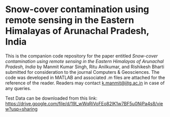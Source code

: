 # Snow-cover contamination using remote sensing in the Eastern Himalayas of Arunachal Pradesh, India
This is the companion code repository for the paper entitled *_Snow-cover contamination using remote sensing in the Eastern Himalayas of Arunachal Pradesh, India_* by
Manmit Kumar Singh, Ritu Anilkumar, and Rishikesh Bharti submitted for consideration to the journal Computers & Geosciences. The code was developed in MATLAB and associated .m files are attached for the reference of the reader. Readers may contact k.manmit@iitg.ac.in in case of any queries.

Test Data can be downloaded from this link: https://drive.google.com/file/d/19l_wWqRiVoFEo82lK1w7BF5u0NjPa4s8/view?usp=sharing

